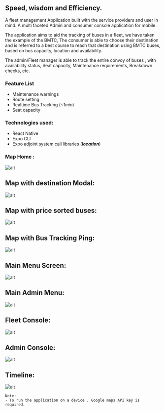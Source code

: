 ## Speed, wisdom and Efficiency.
A fleet management Application built with the service providers and user in mind. A multi faceted Admin and consumer console application for mobile.

The application aims to aid the tracking of buses in a fleet, we have taken the example of the BMTC, The consumer is able to choose their destination and is referred to a best course to reach that destination using BMTC buses, based on bus capacity, location and availability.

The admin/Fleet manager is able to track the entire convoy of buses , with availability status, Seat capacity, Maintenance requirements, Breakdown checks, etc.

### Feature List
- Maintenance warnings
- Route setting
- Realtime Bus Tracking (_~1min_)
- Seat capacity

### Technologies used:
- React Native
- Expo CLI
- Expo adjoint system call libraries (***location***)

### Map Home :
![alt](./readme/Map_Home.png)

## Map with destination Modal:
![alt](./readme/Map_modal.png)

## Map with price sorted buses:
![alt](./readme/Price_Sorted_Buses.png)


## Map with Bus Tracking Ping:
![alt](./readme/Map_Ping.png)

## Main Menu Screen:
![alt](./readme/Menu.png)

## Main Admin Menu:
![alt](./readme/Admin_menu.png)

## Fleet Console:
![alt](./readme/Fleet.png)

## Admin Console:
![alt](./readme/Admin_console.png)

## Timeline:
![alt](./readme/Timeline.png)

```
Note:
- To run the application on a device , Google maps API key is required.
```